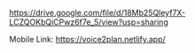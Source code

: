 https://drive.google.com/file/d/18Mb25Qleyf7X-LCZQOKbQiCPwz6f7e_5/view?usp=sharing

Mobile Link: https://voice2plan.netlify.app/

